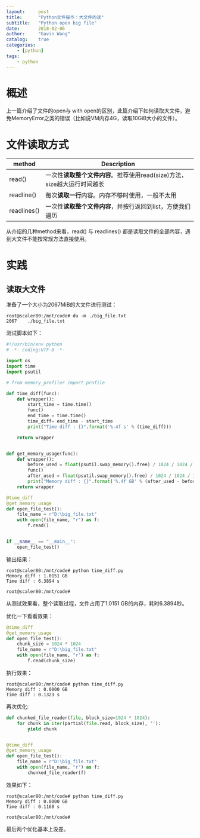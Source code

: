 ```yaml
---
layout:     post
title:      "Python文件操作：大文件的读"
subtitle:   "Python open big file"
date:       2018-02-06
author:     "Gavin Wang"
catalog:    true
categories:
    - [python]
tags:
    - python
---
```



# 概述



上一篇介绍了文件的open与 with open的区别，此篇介绍下如何读取大文件，避免MemoryError之类的错误（比如说VM内存4G，读取10GiB大小的文件）。





# 文件读取方式



| method      | Description                                                  |
| ----------- | ------------------------------------------------------------ |
| read()      | 一次性**读取整个文件内容**。推荐使用read(size)方法，size越大运行时间越长 |
| readline()  | 每次**读取一行**内容。内存不够时使用，一般不太用             |
| readlines() | 一次性**读取整个文件内容**，并按行返回到list，方便我们遍历   |



从介绍的几种method来看，read() 与  readlines() 都是读取文件的全部内容，遇到大文件不能按常规方法直接使用。





# 实践



## 读取大文件



准备了一个大小为2067MiB的大文件进行测试：



```shell
root@scaler80:/mnt/code# du -m ./big_file.txt 
2067	./big_file.txt
```



测试脚本如下：



```python
#!/usr/bin/env python
# -*- coding:UTF-8 -*-

import os
import time
import psutil

# from memory_profiler import profile

def time_diff(func):
    def wrapper():
        start_time = time.time()
        func()
        end_time = time.time()
        time_diff= end_time - start_time
        print("Time diff : {}".format('%.4f s' % (time_diff)))

    return wrapper


def get_memory_usage(func):
    def wrapper():
        before_used = float(psutil.swap_memory().free) / 1024 / 1024 / 1024
        func()
        after_used = float(psutil.swap_memory().free) / 1024 / 1024 / 1024
        print("Memory diff : {}".format('%.4f GB' % (after_used - before_used)))
    return wrapper

@time_diff
@get_memory_usage
def open_file_test():
    file_name = r"D:\big_file.txt"
    with open(file_name, "r") as f:
        f.read()


if __name__ == "__main__":
    open_file_test()
```





输出结果：



```shell
root@scaler80:/mnt/code# python time_diff.py
Memory diff : 1.0151 GB
Time diff : 6.3894 s

root@scaler80:/mnt/code# 
```



从测试效果看，整个读取过程，文件占用了1.0151 GB的内存，耗时6.3894秒。

优化一下看看效果：



```python
@time_diff
@get_memory_usage
def open_file_test():
    chunk_size = 1024 * 1024
    file_name = r"D:\big_file.txt"
    with open(file_name, "r") as f:
        f.read(chunk_size)
```



执行效果：



```shell
root@scaler80:/mnt/code# python time_diff.py
Memory diff : 0.0000 GB
Time diff : 0.1323 s
```





再次优化:



```python
def chunked_file_reader(file, block_size=1024 * 1024):
    for chunk in iter(partial(file.read, block_size), ''):
        yield chunk


@time_diff
@get_memory_usage
def open_file_test():
    file_name = r"D:\big_file.txt"
    with open(file_name, "r") as f:
        chunked_file_reader(f)
```



效果如下：



```shell
root@scaler80:/mnt/code# python time_diff.py
Memory diff : 0.0000 GB
Time diff : 0.1168 s

root@scaler80:/mnt/code# 
```



最后两个优化基本上没差。
